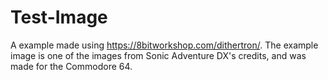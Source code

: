 # Test-Image
A example made using https://8bitworkshop.com/dithertron/. The example image is one of the images from Sonic Adventure DX's credits, and was made for the Commodore 64.
